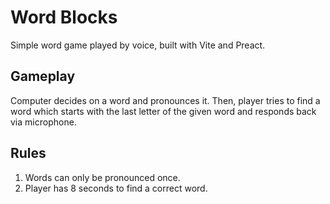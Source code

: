# Word Blocks

Simple word game played by voice, built with Vite and Preact.

## Gameplay

Computer decides on a word and pronounces it. Then, player tries to find a word which starts with the last letter of the given word and responds back via microphone.

## Rules

1. Words can only be pronounced once.
2. Player has 8 seconds to find a correct word.
